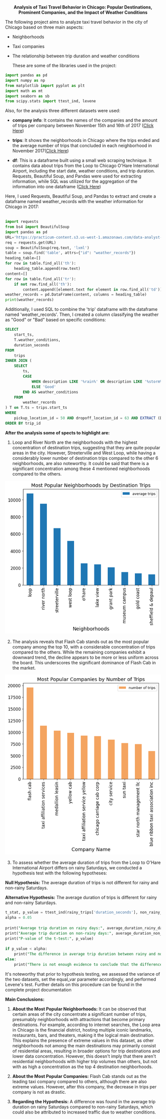 
<p align="center"><b>Analysis of Taxi Travel Behavior in Chicago: Popular Destinations,
Prominent Companies, and the Impact of Weather Conditions</b></p>


The following project aims to analyze taxi travel behavior in the city of Chicago based on three main aspects:

- Neighborhoods
- Taxi companies
- The relationship between trip duration and weather conditions

  These are some of the libraries used in the project:

```python
import pandas as pd
import numpy as np
from matplotlib import pyplot as plt
import math as mt
import seaborn as sb
from scipy.stats import ttest_ind, levene
```

Also, for the analysis three different datasets were used:

- <b>company info</b>: It contains the names of the companies and the amount of trips per company between November 15th and 16th of 2017 ([Click Here](https://github.com/Natcol05/Taxi-Travels-in-Chicago/blob/c7bbf61ca37c6864e42e8207c3ed718dafef790f/moved_project_sql_result_01%20(1).csv)) 

- <b>trips</b>: It shows the neighborhoods in Chicago where the trips ended and the average number of trips that concluded in each neighborhood in November 2017([Click Here](https://github.com/Natcol05/Taxi-Travels-in-Chicago/blob/c7bbf61ca37c6864e42e8207c3ed718dafef790f/moved_project_sql_result_04.csv))

- <b>df</b>: This is a dataframe built using a small web scraping technique. It contains data about trips from the Loop to Chicago O'Hare International Airport, including the start date, weather conditions, and trip duration. Requests, Beautiful Soup, and Pandas were used for extracting information, while SQL was utilized for the aggregation of the information into one dataframe ([Click Here](https://github.com/Natcol05/Taxi-Travels-in-Chicago/blob/c7bbf61ca37c6864e42e8207c3ed718dafef790f/moved_project_sql_result_07.csv))

Here, I used Requests, Beautiful Soup, and Pandas to extract and create a dataframe named weather_records with the weather information for Chicago in 2017: 
```python

import requests
from bs4 import BeautifulSoup
import pandas as pd
URL='https://practicum-content.s3.us-west-1.amazonaws.com/data-analyst-eng/moved_chicago_weather_2017.html'
req = requests.get(URL)
soup = BeautifulSoup(req.text, 'lxml')
table = soup.find('table', attrs={"id": "weather_records"})
heading_table=[]
for row in table.find_all('th'):
    heading_table.append(row.text)   
content=[]
for row in table.find_all('tr'):
    if not row.find_all('th'):
        content.append([element.text for element in row.find_all('td')])
weather_records = pd.DataFrame(content, columns = heading_table)
print(weather_records)
```

Additionally, I used SQL to combine the 'trip' dataframe with the dataframe named 'weather_records'. Then, I created a column classifying the weather as "Good" or "Bad" based on specific conditions:
```SQL
SELECT
    start_ts,
    T.weather_conditions,
    duration_seconds
FROM 
    trips
INNER JOIN (
    SELECT
        ts,
        CASE
            WHEN description LIKE '%rain%' OR description LIKE '%storm%' THEN 'Bad'
            ELSE 'Good'
        END AS weather_conditions
    FROM 
        weather_records          
) T on T.ts = trips.start_ts
WHERE 
    pickup_location_id = 50 AND dropoff_location_id = 63 AND EXTRACT (DOW from trips.start_ts) = 6
ORDER BY trip_id
```
<b>After the analysis some of spects to highlight are:</b>

1. Loop and River North are the neighborhoods with the highest concentration of destination trips, suggesting that they are quite popular areas in the city. However, Streeterville and West Loop, while having a considerably lower number of destination trips compared to the other 6 neighborhoods, are also noteworthy. It could be said that there is a significant concentration among these 4 mentioned neighborhoods compared to the others.

<p align="center">
  <img src="https://github.com/Natcol05/Taxi-Travels-in-Chicago/blob/610975a7883f3ad5a887e8df3e0dcd51b14ebba2/Graphics/Most_popular_neighborhoods.png" alt="Sample Image">
</p>
    
2. The analysis reveals that Flash Cab stands out as the most popular company among the top 10, with a considerable concentration of trips compared to the others. While the remaining companies exhibit a downward trend, the decline appears to be more or less uniform across the board. This underscores the significant dominance of Flash Cab in the market.

<p align="center">
  <img src="https://github.com/Natcol05/Taxi-Travels-in-Chicago/blob/610975a7883f3ad5a887e8df3e0dcd51b14ebba2/Graphics/Most_popular_companies.png" alt="Sample Image">
</p>

3. To assess whether the average duration of trips from the Loop to O'Hare International Airport differs on rainy Saturdays, we conducted a hypothesis test with the following hypotheses:

<b>Null Hypothesis:</b> The average duration of trips is not different for rainy and non-rainy Saturdays.

<b>Alternative Hypothesis:</b> The average duration of trips is different for rainy and non-rainy Saturdays.

```SQL
t_stat, p_value = ttest_ind(rainy_trips['duration_seconds'], non_rainy_trips['duration_seconds'], equal_var=True)
alpha = 0.05

print("Average trip duration on rainy days:", average_duration_rainy_days)
print("Average trip duration on non-rainy days:", average_duration_non_rainy_days)
print("P-value of the t-test:", p_value)

if p_value < alpha:
    print("The difference in average trip duration between rainy and non-rainy days is significant, \nso the null hypothesis is rejected.")
else:
    print("There is not enough evidence to conclude that the difference in average trip duration between rainy and non-rainy days is significant, \nso the null hypothesis is not rejected.")
```
    
It's noteworthy that prior to hypothesis testing, we assessed the variance of the two datasets, set the equal_var parameter accordingly, and performed Levene's test. Further details on this procedure can be found in the complete project documentation

**Main Conclusions:**

1. **About the Most Popular Neighborhoods:** It can be observed that certain areas of the city concentrate a significant number of trips, presumably neighborhoods with attractions that become primary destinations. For example, according to internet searches, the Loop area in Chicago is the financial district, hosting multiple iconic landmarks, restaurants, bars, and theaters, making it the logical main destination. This explains the presence of extreme values in this dataset, as other neighborhoods not among the main destinations may primarily consist of residential areas, resulting in broader options for trip destinations and lower data concentration. However, this doesn't imply that there aren't residential neighborhoods with higher trip volumes than others, but not with as high a concentration as the top 4 destination neighborhoods.

2. **About the Most Popular Companies:** Flash Cab stands out as the leading taxi company compared to others, although there are also extreme values. However, after this company, the decrease in trips per company is not as drastic.

3. **Regarding the Hypothesis:** A difference was found in the average trip duration on rainy Saturdays compared to non-rainy Saturdays, which could also be attributed to increased traffic due to weather conditions.
